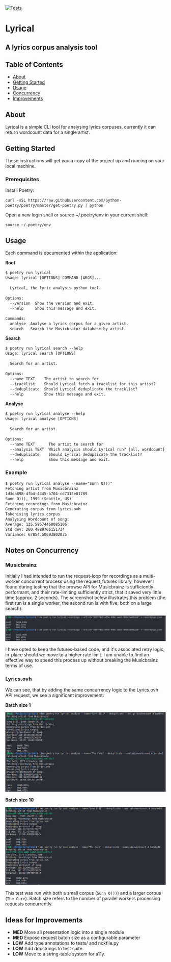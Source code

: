 [![Tests](https://github.com/openfinch/lyrical/workflows/Tests/badge.svg)](https://github.com/openfinch/lyrical/actions?workflow=Tests)
# Lyrical
## A lyrics corpus analysis tool

## Table of Contents
+ [About](#about)
+ [Getting Started](#getting_started)
+ [Usage](#usage)
+ [Concurrency](#concurrency)
+ [Improvements](#improvements)

## About <a name = "about"></a>
Lyrical is a simple CLI tool for analysing lyrics corpuses, currently it can return wordcount data for a single artist.

## Getting Started <a name = "getting_started"></a>
These instructions will get you a copy of the project up and running on your local machine.

### Prerequisites

Install Poetry:

```shell
curl -sSL https://raw.githubusercontent.com/python-poetry/poetry/master/get-poetry.py | python
```

Open a new login shell or source ~/.poetry/env in your current shell:

```shell
source ~/.poetry/env
```

## Usage <a name = "usage"></a>

Each command is documented within the application:

**Root**

```
$ poetry run lyrical
Usage: lyrical [OPTIONS] COMMAND [ARGS]...

  Lyrical, the lyric analysis python tool.

Options:
  --version  Show the version and exit.
  --help     Show this message and exit.

Commands:
  analyse  Analyse a lyrics corpus for a given artist.
  search   Search the Musicbrainz database by artist.
```

**Search**

```
$ poetry run lyrical search --help
Usage: lyrical search [OPTIONS]

  Search for an artist.

Options:
  --name TEXT    The artist to search for
  --tracklist    Should Lyrical fetch a tracklist for this artist?
  --deduplicate  Should Lyrical deduplicate the tracklist?
  --help         Show this message and exit.
```

**Analyse**
```
$ poetry run lyrical analyse --help
Usage: lyrical analyse [OPTIONS]

  Search for an artist.

Options:
  --name TEXT      The artist to search for
  --analysis TEXT  Which analysis should Lyrical run? {all, wordcount}
  --deduplicate    Should Lyrical deduplicate the tracklist?
  --help           Show this message and exit.
```

### Example

```
$ poetry run lyrical analyse --name="Sunn O)))"
Fetching artist from Musicbrainz
1d3da898-4fb4-4445-b704-cd7315e01789
Sunn O))), 1999 (Seattle, US)
Fetching recordings from Musicbrainz
Generating corpus from lyrics.ovh
Tokenising lyrics corpus
Analysing Wordcount of song:
Average: 135.59574468085106
Std dev: 260.4889766151734
Variance: 67854.50693802035
```

## Notes on Concurrency <a name = "concurrency"></a>

### Musicbrainz

Initially I had intended to run the request-loop for recordings as a multi-worker concurrent process using the request_futures library, however I found during testing that the browse API for Musicbrainz is sufficiently performant, and their rate-limiting sufficiently strict, that it saved very little time (approx. 2 seconds). The screenshot below illustrates this problem (the first run is a single worker, the second run is with five; both on a large search):

![Concurrency](docs/img/pointless_concurrency.png)

I have opted to keep the futures-based code, and it's associated retry logic, in-place should we move to a higher rate limit. I am unable to find an effective way to speed this process up without breaking the Musicbrainz terms of use.

### Lyrics.ovh

We can see, that by adding the same concurrency logic to the Lyrics.ovh API request, we see a significant improvement:

**Batch size 1**

![Concurrency2](docs/img/not_concurrency.png)



**Batch size 10**

![Concurrency3](docs/img/not_pointless_concurrency.png)

This test was run with both a small corpus (`Sunn O)))`) and a larger corpus (`The Cure`). Batch size refers to the number of parallel workers processing requests concurrently.

## Ideas for Improvements <a name = "improvements"></a>
 - **MED** Move all presentation logic into a single module
 - **MED** Expose request batch size as a configurable parameter
 - **LOW** Add type annotations to tests/ and noxfile.py
 - **LOW** Add docstrings to test suite.
 - **LOW** Move to a string-table system for a11y.
